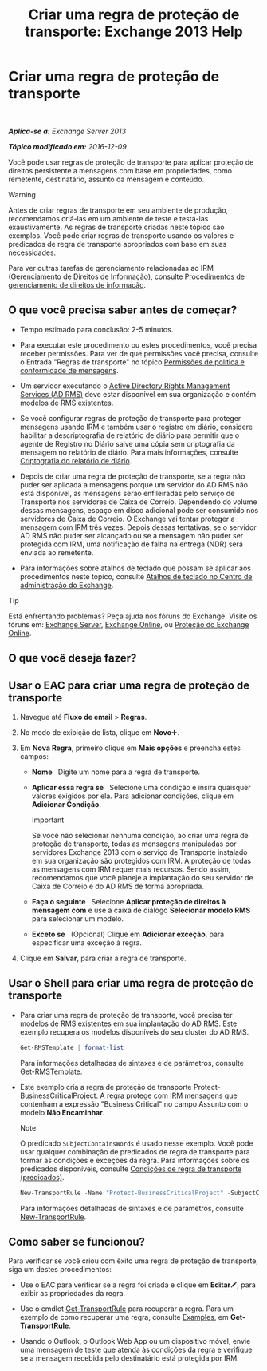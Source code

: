 ﻿---
title: 'Criar uma regra de proteção de transporte: Exchange 2013 Help'
TOCTitle: Criar uma regra de proteção de transporte
ms:assetid: 3a857185-ee16-4ee7-9e57-8be95f7e753a
ms:mtpsurl: https://technet.microsoft.com/pt-br/library/Dd302432(v=EXCHG.150)
ms:contentKeyID: 50485397
ms.date: 05/22/2018
mtps_version: v=EXCHG.150
ms.translationtype: MT
---

# Criar uma regra de proteção de transporte

 

_**Aplica-se a:** Exchange Server 2013_

_**Tópico modificado em:** 2016-12-09_

Você pode usar regras de proteção de transporte para aplicar proteção de direitos persistente a mensagens com base em propriedades, como remetente, destinatário, assunto da mensagem e conteúdo.


> [!WARNING]
> Antes de criar regras de transporte em seu ambiente de produção, recomendamos criá-las em um ambiente de teste e testá-las exaustivamente. As regras de transporte criadas neste tópico são exemplos. Você pode criar regras de transporte usando os valores e predicados de regra de transporte apropriados com base em suas necessidades.



Para ver outras tarefas de gerenciamento relacionadas ao IRM (Gerenciamento de Direitos de Informação), consulte [Procedimentos de gerenciamento de direitos de informação](information-rights-management-procedures-exchange-2013-help.md).

## O que você precisa saber antes de começar?

  - Tempo estimado para conclusão: 2-5 minutos.

  - Para executar este procedimento ou estes procedimentos, você precisa receber permissões. Para ver de que permissões você precisa, consulte o Entrada "Regras de transporte" no tópico [Permissões de política e conformidade de mensagens](messaging-policy-and-compliance-permissions-exchange-2013-help.md).

  - Um servidor executando o [Active Directory Rights Management Services (AD RMS)](https://technet.microsoft.com/en-us/library/hh831364.aspx) deve estar disponível em sua organização e contém modelos de RMS existentes.

  - Se você configurar regras de proteção de transporte para proteger mensagens usando IRM e também usar o registro em diário, considere habilitar a descriptografia de relatório de diário para permitir que o agente de Registro no Diário salve uma cópia sem criptografia da mensagem no relatório de diário. Para mais informações, consulte [Criptografia do relatório de diário](journal-report-decryption-exchange-2013-help.md).

  - Depois de criar uma regra de proteção de transporte, se a regra não puder ser aplicada a mensagens porque um servidor do AD RMS não está disponível, as mensagens serão enfileiradas pelo serviço de Transporte nos servidores de Caixa de Correio. Dependendo do volume dessas mensagens, espaço em disco adicional pode ser consumido nos servidores de Caixa de Correio. O Exchange vai tentar proteger a mensagem com IRM três vezes. Depois dessas tentativas, se o servidor AD RMS não puder ser alcançado ou se a mensagem não puder ser protegida com IRM, uma notificação de falha na entrega (NDR) será enviada ao remetente.

  - Para informações sobre atalhos de teclado que possam se aplicar aos procedimentos neste tópico, consulte [Atalhos de teclado no Centro de administração do Exchange](keyboard-shortcuts-in-the-exchange-admin-center-exchange-online-protection-help.md).


> [!TIP]
> Está enfrentando problemas? Peça ajuda nos fóruns do Exchange. Visite os fóruns em: <A href="https://go.microsoft.com/fwlink/p/?linkid=60612">Exchange Server</A>, <A href="https://go.microsoft.com/fwlink/p/?linkid=267542">Exchange Online</A>, ou <A href="https://go.microsoft.com/fwlink/p/?linkid=285351">Proteção do Exchange Online</A>.



## O que você deseja fazer?

## Usar o EAC para criar uma regra de proteção de transporte

1.  Navegue até **Fluxo de email** \> **Regras**.

2.  No modo de exibição de lista, clique em **Novo**![Ícone Adicionar](images/JJ218640.c1e75329-d6d7-4073-a27d-498590bbb558(EXCHG.150).gif "Ícone Adicionar").

3.  Em **Nova Regra**, primeiro clique em **Mais opções** e preencha estes campos:
    
      - **Nome**   Digite um nome para a regra de transporte.
    
      - **Aplicar essa regra se**   Selecione uma condição e insira quaisquer valores exigidos por ela. Para adicionar condições, clique em **Adicionar Condição**.
        

        > [!IMPORTANT]
        > Se você não selecionar nenhuma condição, ao criar uma regra de proteção de transporte, todas as mensagens manipuladas por servidores Exchange 2013&nbsp;com o serviço de Transporte instalado em sua organização são protegidos com IRM. A proteção de todas as mensagens com IRM requer mais recursos. Sendo assim, recomendamos que você planeje a implantação do seu servidor de Caixa de Correio e do AD&nbsp;RMS de forma apropriada.

    
      - **Faça o seguinte**   Selecione **Aplicar proteção de direitos à mensagem com** e use a caixa de diálogo **Selecionar modelo RMS** para selecionar um modelo.
    
      - **Exceto se**   (Opcional) Clique em **Adicionar exceção**, para especificar uma exceção à regra.

4.  Clique em **Salvar**, para criar a regra de transporte.

## Usar o Shell para criar uma regra de proteção de transporte

  - Para criar uma regra de proteção de transporte, você precisa ter modelos de RMS existentes em sua implantação do AD RMS. Este exemplo recupera os modelos disponíveis do seu cluster do AD RMS.
    
    ```powershell
    Get-RMSTemplate | format-list
    ```
    
    Para informações detalhadas de sintaxes e de parâmetros, consulte [Get-RMSTemplate](https://technet.microsoft.com/pt-br/library/dd297960\(v=exchg.150\)).

  - Este exemplo cria a regra de proteção de transporte Protect-BusinessCriticalProject. A regra protege com IRM mensagens que contenham a expressão "Business Critical" no campo Assunto com o modelo **Não Encaminhar**.
    

    > [!NOTE]
    > O predicado <CODE>SubjectContainsWords</CODE> é usado nesse exemplo. Você pode usar qualquer combinação de predicados de regra de transporte para formar as condições e exceções da regra. Para informações sobre os predicados disponíveis, consulte <A href="mail-flow-rule-conditions-and-exceptions-predicates-in-exchange-2013-exchange-2013-help.md">Condições de regra de transporte (predicados)</A>.

    
    ```powershell
    New-TransportRule -Name "Protect-BusinessCriticalProject" -SubjectContainsWords "Business Critical" -ApplyRightsProtectionTemplate "Do Not Forward"
    ```
    
    Para informações detalhadas de sintaxes e de parâmetros, consulte [New-TransportRule](https://technet.microsoft.com/pt-br/library/bb125138\(v=exchg.150\)).

## Como saber se funcionou?

Para verificar se você criou com êxito uma regra de proteção de transporte, siga um destes procedimentos:

  - Use o EAC para verificar se a regra foi criada e clique em **Editar**![Ícone de edição](images/JJ218640.6f53ccb2-1f13-4c02-bea0-30690e6ea71d(EXCHG.150).gif "Ícone de edição"), para exibir as propriedades da regra.

  - Use o cmdlet [Get-TransportRule](https://technet.microsoft.com/pt-br/library/aa998585\(v=exchg.150\)) para recuperar a regra. Para um exemplo de como recuperar uma regra, consulte [Examples](https://technet.microsoft.com/pt-br/aa998585\(exchg.150\)#examples), em **Get-TransportRule**.

  - Usando o Outlook, o Outlook Web App ou um dispositivo móvel, envie uma mensagem de teste que atenda às condições da regra e verifique se a mensagem recebida pelo destinatário está protegida por IRM.

